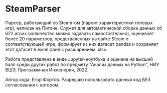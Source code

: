 # SteamParser
Парсер, работающий со Steam-ом (парсит характеристики топовых игр), написан на Питоне. Служит для автоматической сборки данных об 622 играх (количество можно задавать самостоятельно), оценивает более 20 параметров, предстваленных на сайте Steam о соответствующей игре, формирует из них датасет pandas и сохраняет этот датасет в excel файл с расширением .xlsx.

Работа представлена в виде Jupyter-ноутбука и оценена на высший балл среди других работ по предмету "Анализ данных на Python", НИУ ВШЭ, Программная Инженерия, 2022.

Автор кода: Егор Фортов.
Разрешаю использовать данный код БЕЗ согласования с автором.
